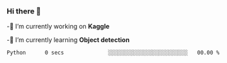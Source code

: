 ### Hi there 👋
 -🔭 I’m currently working on **Kaggle** 
 
 -🌱 I’m currently learning **Object detection**

<!--START_SECTION:waka-->
```text
Python      0 secs              ░░░░░░░░░░░░░░░░░░░░░░░░░   00.00 %
```
<!--END_SECTION:waka-->
